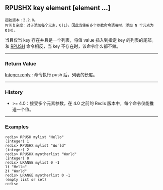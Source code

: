 ## RPUSHX key element [element ...]

    起始版本：2.2.0。
    时间复杂度：对于添加每个元素，O(1)。因此当使用多个参数命令调用时，添加 N 个元素为 O(N)。

当且仅当 key 存在并且是一个列表，将值 value 插入到指定 key 的列表的尾部。和 [RPUSH](RPUSH.md) 命令相反，当 key 不存在时，该命令什么都不做。

---

### Return Value

[Integer reply](../topics/protocol.md#resp-integers) : 命令执行 push 后，列表的长度。

---

### History

- &gt;= 4.0：接受多个元素参数。在 4.0 之前的 Redis 版本中，每个命令仅能推送一个值。

---

### Examples

```
redis> RPUSH mylist "Hello"
(integer) 1
redis> RPUSHX mylist "World"
(integer) 2
redis> RPUSHX myotherlist "World"
(integer) 0
redis> LRANGE mylist 0 -1
1) "Hello"
2) "World"
redis> LRANGE myotherlist 0 -1
(empty list or set)
redis> 
```